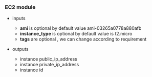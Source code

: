 ### EC2 module
- inputs
    - **ami** is optional by default value ami-03265a0778a880afb
    - **instance_type** is optional by default value is t2.micro
    - **tags** are optional , we can change according to requirement


- outputs
    - instance public_ip_address
    - instance private_ip_address
    - instance id

